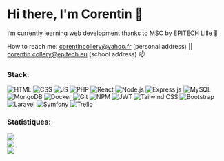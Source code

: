# Hi there, I'm Corentin 👋

I’m currently learning web development thanks to MSC by EPITECH Lille
🌱

How to reach me: corentincollery@yahoo.fr (personal address) || corentin.collery@epitech.eu (school address)
📫

<!--
**ColleryCorentin/ColleryCorentin** is a ✨ _special_ ✨ repository because its `README.md` (this file) appears on your GitHub profile.

Here are some ideas to get you started:

- 🔭 I’m currently working on ...
- 🌱 I’m currently learning ...
- 👯 I’m looking to collaborate on ...
- 🤔 I’m looking for help with ...
- 💬 Ask me about ...
- 📫 How to reach me: ...
- 😄 Pronouns: ...
- ⚡ Fun fact: ...
-->


### Stack:
![HTML](https://img.shields.io/badge/HTML-%23E34F26?style=for-the-badge&logo=html5&logoColor=white)
![CSS](https://img.shields.io/badge/CSS-%231572B6?style=for-the-badge&logo=css3&logoColor=white)
![JS](https://img.shields.io/badge/JavaScript-%23F7DF1E?style=for-the-badge&logo=javascript&logoColor=black)
![PHP](https://img.shields.io/badge/PHP-%23777BB4?style=for-the-badge&logo=php&logoColor=white)
![React](https://img.shields.io/badge/React-%2361DAFB?style=for-the-badge&logo=react&logoColor=white)
![Node.js](https://img.shields.io/badge/Node.js-%23339933?style=for-the-badge&logo=node.js&logoColor=white)
![Express.js](https://img.shields.io/badge/Express.js-%23000000?style=for-the-badge&logo=express&logoColor=white)
![MySQL](https://img.shields.io/badge/MySQL-%234479A1?style=for-the-badge&logo=mysql&logoColor=white)
![MongoDB](https://img.shields.io/badge/MongoDB-%2347A248?style=for-the-badge&logo=mongodb&logoColor=white)
![Docker](https://img.shields.io/badge/Docker-%232496ED?style=for-the-badge&logo=docker&logoColor=white)
![Git](https://img.shields.io/badge/Git-%23F05032?style=for-the-badge&logo=git&logoColor=white)
![NPM](https://img.shields.io/badge/NPM-%23CB3837?style=for-the-badge&logo=npm&logoColor=white)
![JWT](https://img.shields.io/badge/JWT-%23000000?style=for-the-badge&logo=json-web-tokens&logoColor=white)
![Tailwind CSS](https://img.shields.io/badge/Tailwind%20CSS-%2338B2AC?style=for-the-badge&logo=tailwind-css&logoColor=white)
![Bootstrap](https://img.shields.io/badge/Bootstrap-%23563D7C?style=for-the-badge&logo=bootstrap&logoColor=white)
![Laravel](https://img.shields.io/badge/Laravel-%23FF2D20?style=for-the-badge&logo=laravel&logoColor=white)
![Symfony](https://img.shields.io/badge/Symfony-%23000000?style=for-the-badge&logo=symfony&logoColor=white)
![Trello](https://img.shields.io/badge/Trello-%230079BF?style=for-the-badge&logo=trello&logoColor=white)

### Statistiques:
![](https://github-readme-stats.vercel.app/api?username=ColleryCorentin&theme=dark&hide_border=false&include_all_commits=true&count_private=false)<br/>
![](https://github-readme-streak-stats.herokuapp.com/?user=ColleryCorentin&theme=dark&hide_border=false)<br/>
![](https://github-readme-stats.vercel.app/api/top-langs/?username=ColleryCorentin&theme=dark&hide_border=false&include_all_commits=true&count_private=true&layout=compact)

